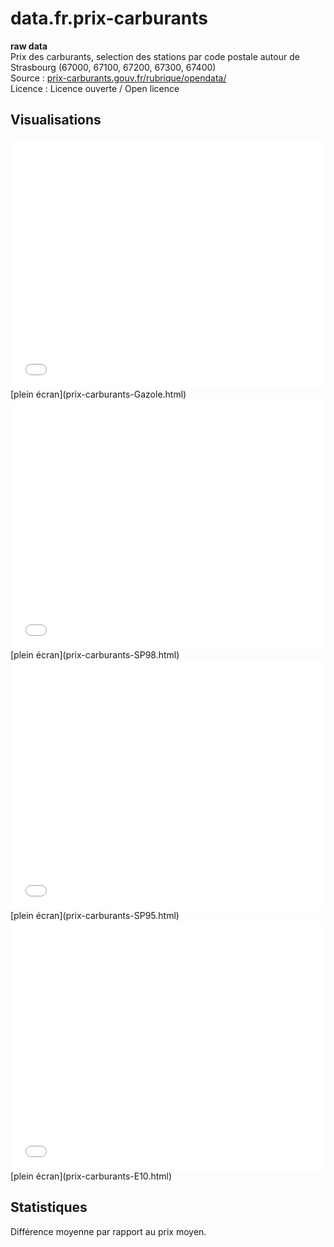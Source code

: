 # data.fr.prix-carburants

**raw data**  
Prix des carburants, selection des stations par code postale autour de Strasbourg (67000, 67100, 67200, 67300, 67400)  
Source : [prix-carburants.gouv.fr/rubrique/opendata/](https://www.prix-carburants.gouv.fr/rubrique/opendata/)  
Licence : Licence ouverte / Open licence  

## Visualisations

<iframe src="prix-carburants-Gazole.html" width="100%" height="400" scrolling="no" style="border:none;">Gazole</iframe>
[plein écran](prix-carburants-Gazole.html)

<iframe src="prix-carburants-SP98.html" width="100%" height="400" scrolling="no" style="border:none;">SP98</iframe>
[plein écran](prix-carburants-SP98.html)

<iframe src="prix-carburants-SP95.html" width="100%" height="400" scrolling="no" style="border:none;">SP95</iframe>
[plein écran](prix-carburants-SP95.html)

<iframe src="prix-carburants-E10.html" width="100%" height="400" scrolling="no" style="border:none;">E10</iframe>
[plein écran](prix-carburants-E10.html)


## Statistiques
Différence moyenne par rapport au prix moyen.

